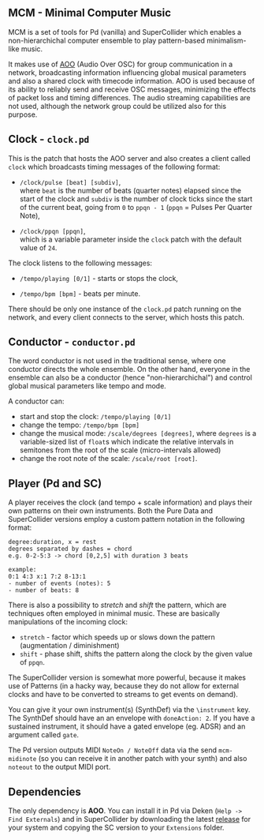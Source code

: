 MCM - Minimal Computer Music
----------------------------
MCM is a set of tools for Pd (vanilla) and SuperCollider which enables a non-hierarchichal computer ensemble to play pattern-based minimalism-like music.

It makes use of [AOO](https://git.iem.at/aoo/aoo) (Audio Over OSC) for group communication in a network, broadcasting information influencing global musical parameters and also a shared clock with timecode information. AOO is used because of its ability to reliably send and receive OSC messages, minimizing the effects of packet loss and timing differences. The audio streaming capabilities are not used, although the network group could be utilized also for this purpose.

Clock - `clock.pd`
-----------------
This is the patch that hosts the AOO server and also creates a client called `clock` which broadcasts timing messages of the following format:
- `/clock/pulse [beat] [subdiv]`,  
 where `beat` is the number of beats (quarter notes) elapsed since the start of the clock and `subdiv` is the number of clock ticks since the start of the current beat, going from `0` to `ppqn - 1` (`ppqn` = Pulses Per Quarter Note),

 - `/clock/ppqn [ppqn]`,  
 which is a variable parameter inside the `clock` patch with the default value of `24`.

 The clock listens to the following messages:

 - `/tempo/playing [0/1]` - starts or stops the clock,

 - `/tempo/bpm [bpm]` - beats per minute.

 There should be only one instance of the `clock.pd` patch running on the network, and every client connects to the server, which hosts this patch.

 Conductor - `conductor.pd`
 -------------------------
 The word conductor is not used in the traditional sense, where one conductor directs the whole ensemble. On the other hand, everyone in the ensemble can also be a conductor (hence "non-hierarchichal") and control global musical parameters like tempo and mode.

 A conductor can:

 - start and stop the clock: `/tempo/playing [0/1]`
 - change the tempo:  `/tempo/bpm [bpm]`
 - change the musical mode: `/scale/degrees [degrees]`,
 where `degrees` is a variable-sized list of `float`s which indicate the relative intervals in semitones from the root of the scale (micro-intervals allowed)
 - change the root note of the scale: `/scale/root [root]`.

 Player (Pd and SC)
 ------------------
 A player receives the clock (and tempo + scale information) and plays their own patterns on their own instruments. Both the Pure Data and SuperCollider versions employ a custom pattern notation in the following format:
 ```
 degree:duration, x = rest
degrees separated by dashes = chord
e.g. 0-2-5:3 -> chord [0,2,5] with duration 3 beats

example:
0:1 4:3 x:1 7:2 8-13:1
- number of events (notes): 5
- number of beats: 8
 ```

There is also a possibility to *stretch* and *shift* the pattern, which are techniques often employed in minimal music. These are basically manipulations of the incoming clock:
 - `stretch` - factor which speeds up or slows down the pattern (augmentation / diminishment)
 - `shift` - phase shift, shifts the pattern along the clock by the given value of `ppqn`.

 The SuperCollider version is somewhat more powerful, because it makes use of Patterns (in a hacky way, because they do not allow for external clocks and have to be converted to streams to get events on demand).

 You can give it your own instrument(s) (SynthDef) via the `\instrument` key. The SynthDef should have an an envelope with `doneAction: 2`. If you have a sustained instrument, it should have a gated envelope (eg. ADSR) and an argument called `gate`.

 The Pd version outputs MIDI `NoteOn / NoteOff` data via the send `mcm-midinote` (so you can receive it in another patch with your synth) and also `noteout` to the output MIDI port.

 Dependencies
 ------------
 The only dependency is **AOO**. You can install it in Pd via Deken (`Help -> Find Externals`) and in SuperCollider by downloading the latest [release](https://git.iem.at/aoo/aoo/-/releases) for your system and copying the SC version to your `Extensions` folder.